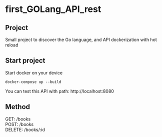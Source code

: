 # first_GOLang_API_rest

## Project
Small project to discover the Go language, and API dockerization with hot reload

## Start project
Start docker on your device
```
docker-compose up --build
```
You can test this API with path: http://localhost:8080

## Method
GET: /books<br />
POST: /books<br />
DELETE: /books/:id
